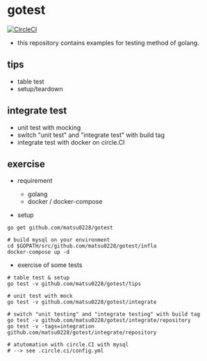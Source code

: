 # gotest

[![CircleCI](https://circleci.com/gh/matsu0228/gotest.svg?style=svg)](https://circleci.com/gh/matsu0228/gotest)

* this repository contains examples for testing method of golang.

## tips

* table test
* setup/teardown

## integrate test

* unit test with mocking
* switch "unit test" and "integrate test" with build tag
* integrate test with docker on circle.CI

## exercise

* requirement
  * golang
  * docker / docker-compose

* setup
```
go get github.com/matsu0228/gotest

# build mysql on your environment
cd $GOPATH/src/github.com/matsu0228/gotest/infla
docker-compose up -d
```

* exercise of some tests
```
# table test & setup
go test -v github.com/matsu0228/gotest/tips 

# unit test with mock
go test -v github.com/matsu0228/gotest/integrate

# switch "unit testing" and "integrate testing" with build tag
go test -v github.com/matsu0228/gotest/integrate/repository
go test -v -tags=integration github.com/matsu0228/gotest/integrate/repository

# atutomation with circle.CI with mysql
# --> see .circle.ci/config.yml
```
